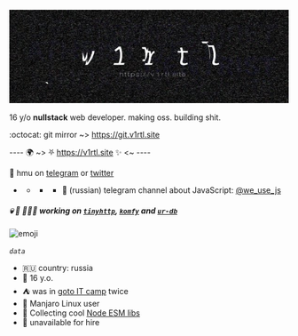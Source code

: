 <a href="https://v1rtl.site"><img src="https://raw.githubusercontent.com/talentlessguy/talentlessguy/master/600x200.jpg" /></a>

16 y/o **nullstack** web developer. making oss. building shit.

:octocat: git mirror ~> https://git.v1rtl.site

---- 🌍 ~> ⛧ https://v1rtl.site ✨ <~ ----

💬 hmu on [telegram](https://t.me/talentless_guy) or [twitter](https://twitter.com/v1rtl)
- - - - 📢 (russian) telegram channel about JavaScript: [@we_use_js](https://t.me/we_use_js)


##### 💀 🔪 👨🏻‍💻 working on [`tinyhttp`](https://tinyhttp.v1rtl.site), [`komfy`](https://komfy.now.sh) and [`ur-db`](https://ur-db.com)

![emoji](https://i.pinimg.com/originals/c5/c3/f5/c5c3f5ff8adf868c95b6d1c4a27519f7.gif)

_`data`_

- 🇷🇺 country: russia
- 👦 16 y.o.
- ⛺ was in [goto IT camp](https://goto.msk.ru) twice
- 🐧 Manjaro Linux user
- 📝 Collecting cool [Node ESM libs](https://github.com/talentlessguy/awesome-node-esm)
- 🙅 unavailable for hire
